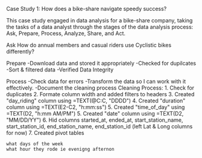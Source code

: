 Case Study 1: How does a bike-share navigate speedy success?

This case study engaged in data analysis for a bike-share company, taking the tasks of a data analyst through the stages of the data analysis process: Ask, Prepare, Process, Analyze, Share, and Act. 

Ask
How do annual members and casual riders use Cyclistic bikes differently?

Prepare
-Download data and stored it appropriately
-Checked for dupilcates
-Sort & filtered data
-Verified Data Integrity

Process
-Check data for errors
-Transform the data so I can work with it effectively.
-Document the cleaning process
  Cleaning Process:
    1. Check for duplicates
    2. Formate column width and added filters to headers
    3. Created "day_riding" column using =TEXT(@C:C, "DDDD")
    4. Created "duration" column using =TEXT(E2-C2, "h:mm:ss")
    5. Created "time_of_day" using =TEXT(D2, "h:mm AM/PM")
    5. Created "date" column using =TEXT(D2, "MM/DD/YY")
    6. Hid columns started_at, ended_at, start_station_name, start_station_id, end_station_name, end_station_id (left Lat & Long columns for now)
    7. Created pivot tables


    what days of the week
    what hour they rode ie evenigng afternon
    
